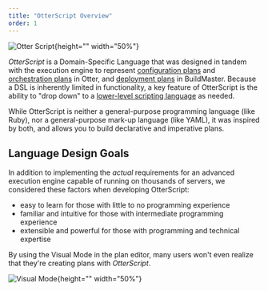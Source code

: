 ```yaml
---
title: "OtterScript Overview"
order: 1
---
```


![Otter Script](/resources/docs/otterscript.png){height="" width="50%"}

_OtterScript_ is a Domain-Specific Language that was designed in tandem with the execution engine to represent [configuration plans](/docs/otter/scripting-in-otter/otter-otterscript-and-operations#configuration) and [orchestration plans](/docs/otter/scripting-in-otter/otter-otterscript-and-operations#orchestration) in Otter, and [deployment plans](/docs/buildmaster/deployment-continuous-delivery/buildmaster-deployment-scripts) in BuildMaster. Because a DSL is inherently limited in functionality, a key feature of OtterScript is the ability to "drop down" to a [lower-level scripting language](/docs/otter/scripting-in-otter/otter-scripting-powershell) as needed.

While OtterScript is neither a general-purpose programming language (like Ruby), nor a general-purpose mark-up language (like YAML), it was inspired by both, and allows you to build declarative and imperative plans.

## Language Design Goals

In addition to implementing the _actual_ requirements for an advanced execution engine capable of running on thousands of servers, we considered these factors when developing OtterScript:

* easy to learn for those with little to no programming experience
* familiar and intuitive for those with intermediate programming experience
* extensible and powerful for those with programming and technical expertise

By using the Visual Mode in the plan editor, many users won't even realize that they're creating plans with _OtterScript_.

![Visual Mode](/resources/docs/otter-text.gif){height="" width="50%"}